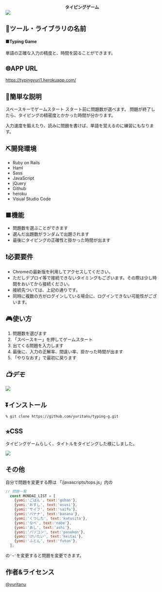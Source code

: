 **<div style="text-align: center;">タイピングゲーム</div>**
![](https://i.imgur.com/jxLVNAP.png)


## 📄ツール・ライブラリの名前

#### ■Typing Game
単語の正確な入力の精度と、時間を図ることができます。


## 🌐APP URL
https://typingyuri1.herokuapp.com/

## 📕簡単な説明
スペースキーでゲームスタート
スタート前に問題数が選べます。
問題が終了したら、タイピングの精密度とかかった時間が分かります。

入力速度を鍛えたり、読みに問題を書けば、単語を覚えるのに練習にもなります。

## ⛏開発環境
* Ruby on Rails
* Haml
* Sass
* JavaScript
* jQuery
* Github
* heroku
* Visual Studio Code


## ■機能

- 問題数を選ぶことができます
- 選んだ出題数がランダムで出題されます
- 最後にタイピングの正確性と掛かった時間が出ます

## ❗️必要要件

- Chromeの最新版を利用してアクセスしてください。
- ただしデプロイ等で接続できないタイミングもございます。その際は少し時間をおいてから接続ください。
- 接続先ついては、上記の通りです。
- 同時に複数の方がログインしている場合に、ログインできない可能性がございます。

## 🎮使い方

1. 問題数を選びます
2. 「スペースキー」を押してゲームスタート
3. 出てくる問題を入力します
4. 最後に、入力の正解率、間違い率、掛かった時間が出ます
5. 「やりなおす」で最初に戻ります

## ***📺デモ***
![](https://i.imgur.com/OoDCf0X.gif)

## ⏬インストール

```
% git clone https://github.com/yuritanu/typing-g.git
```


## ⭐︎CSS
タイピングゲームらしく、タイトルをタイピングした様にしました。

![](https://i.imgur.com/IqWCYtH.gif)

## その他

自分で問題を変更する際は
「/javascripts/tops.js」内の
```javascript
// 問題一覧
  const MONDAI_LIST = [
    {yomi:'ごはん', text:'gohan'},
    {yomi:'おすし', text:'osusi'},
    {yomi:'サイフ', text:'saifu'},
    {yomi:'バナナ', text:'banana'},
    {yomi:'くつした', text:'kutusita'},
    {yomi:'なべ', text:'nabe'},
    {yomi:'あし', text:'ashi'},
    {yomi:'パソコン', text:'pasokon'},
    {yomi:'けいたい', text:'keitai'},
    {yomi:'ふとん', text:'futon'},
  ];
```
の`'~'`を変更すると問題を変更できます。

## 作者&ライセンス

[@yuritanu](https://twitter.com/yuritanu_0628)